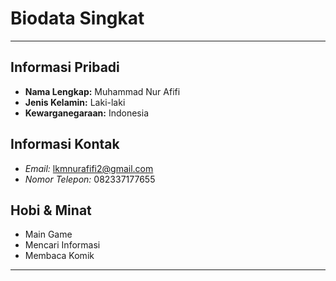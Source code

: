 # Biodata Singkat

---

## Informasi Pribadi

* **Nama Lengkap:** Muhammad Nur Afifi
* **Jenis Kelamin:** Laki-laki
* **Kewarganegaraan:** Indonesia

## Informasi Kontak

* *Email:* lkmnurafifi2@gmail.com
* *Nomor Telepon:* 082337177655

## Hobi & Minat

* Main Game
* Mencari Informasi
* Membaca Komik

---
